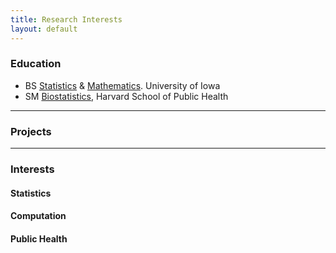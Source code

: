 ```yaml
---
title: Research Interests
layout: default
---
```

### Education

* BS [Statistics](http://www.stat.uiowa.edu/) & [Mathematics](http://www.math.uiowa.edu/). University of Iowa
* SM [Biostatistics](http://www.hsph.harvard.edu/biostatistics/), Harvard School of Public Health

---

### Projects

---

### Interests

#### Statistics

#### Computation

#### Public Health